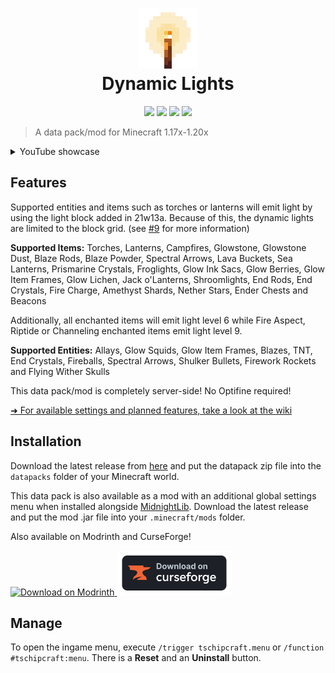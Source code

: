 <h1 align="center">
  <img alt="Icon" src="pack.png" width="96" height="96" style="image-rendering: pixelated"><br/>
  Dynamic Lights
</h1>
<p align="center">
  <a href="https://github.com/Tschipcraft/dynamiclights/stargazers"><img src="https://img.shields.io/github/stars/Tschipcraft/dynamiclights?colorA=0c0906&colorB=fbc703&style=for-the-badge"></a>
  <a href="https://www.curseforge.com/minecraft/texture-packs/tschipcrafts-dynamic-lights"><img src="https://img.shields.io/curseforge/dt/831385?logo=curseforge&label=CurseForge&colorA=0c0906&colorB=fbc703&style=for-the-badge"></a>
  <a href="https://modrinth.com/datapack/dynamic-lights"><img src="https://img.shields.io/modrinth/dt/dynamic-lights?label=Modrinth&colorA=0c0906&colorB=fbc703&style=for-the-badge&logo=modrinth"></a>
  <a href="https://github.com/Tschipcraft/dynamiclights/releases/latest"><img src="https://img.shields.io/github/downloads/Tschipcraft/dynamiclights/total?logo=github&colorA=0c0906&colorB=fbc703&style=for-the-badge"></a>
</p>

> A data pack/mod for Minecraft 1.17x-1.20x

<details>
<summary>YouTube showcase</summary>
<a href="http://www.youtube.com/watch?v=bzmqpgfQ7jo">
  <img alt="Dynamic Lights thumbnail" width=50% src="https://tschipcraft.ddns.net/mod_resources/youtube_preview.php?id=bzmqpgfQ7jo" title="Watch on YouTube">
</a>
</details>

## Features

Supported entities and items such as torches or lanterns will emit light by using the light block added in 21w13a. Because of this, the dynamic lights are limited to the block grid. (see [#9](https://github.com/Tschipcraft/dynamiclights/issues/9) for more information)

**Supported Items:** Torches, Lanterns, Campfires, Glowstone, Glowstone Dust, Blaze Rods, Blaze Powder, Spectral Arrows, Lava Buckets, Sea Lanterns, Prismarine Crystals, Froglights, Glow Ink Sacs, Glow Berries, Glow Item Frames, Glow Lichen, Jack o'Lanterns, Shroomlights, End Rods, End Crystals, Fire Charge, Amethyst Shards, Nether Stars, Ender Chests and Beacons

Additionally, all enchanted items will emit light level 6 while Fire Aspect, Riptide or Channeling enchanted items emit light level 9.

**Supported Entities:** Allays, Glow Squids, Glow Item Frames, Blazes, TNT, End Crystals, Fireballs, Spectral Arrows, Shulker Bullets, Firework Rockets and Flying Wither Skulls

This data pack/mod is completely server-side! No Optifine required!

[➜ For available settings and planned features, take a look at the wiki](https://github.com/Tschipcraft/dynamiclights/wiki)


## Installation

Download the latest release from [here](https://github.com/Tschipcraft/dynamiclights/releases/latest) and put the datapack zip file into the `datapacks` folder of your Minecraft world.

This data pack is also available as a mod with an additional global settings menu when installed alongside [MidnightLib](https://modrinth.com/mod/midnightlib). Download the latest release and put the mod .jar file into your `.minecraft/mods` folder.

Also available on Modrinth and CurseForge!

<a href="https://modrinth.com/datapack/dynamic-lights">
<picture>
  <source height="72px" media="(prefers-color-scheme: dark)" srcset="https://raw.githubusercontent.com/Tschipcraft/badges/main/assets/modrinth-badge-dark.svg">
  <source height="72px" media="(prefers-color-scheme: light)" srcset="https://raw.githubusercontent.com/Tschipcraft/badges/main/assets/modrinth-badge-light.svg">
  <img height="72px" alt="Download on Modrinth" src="https://raw.githubusercontent.com/modrinth/art/main/Branding/Badge/badge-dark.svg">
</picture>
</a>
<a href="https://www.curseforge.com/minecraft/texture-packs/tschipcrafts-dynamic-lights">
<picture>
  <source height="72px" media="(prefers-color-scheme: dark)" srcset="https://raw.githubusercontent.com/Tschipcraft/badges/main/assets/curseforge-badge-dark.svg">
  <source height="72px" media="(prefers-color-scheme: light)" srcset="https://raw.githubusercontent.com/Tschipcraft/badges/main/assets/curseforge-badge-light.svg">
  <img height="72px" alt="Download on CurseForge" src="https://raw.githubusercontent.com/Tschipcraft/badges/main/assets/curseforge-badge-dark.svg">
</picture>
</a>


## Manage

To open the ingame menu, execute `/trigger tschipcraft.menu` or `/function #tschipcraft:menu`. There is a **Reset** and an **Uninstall** button.
